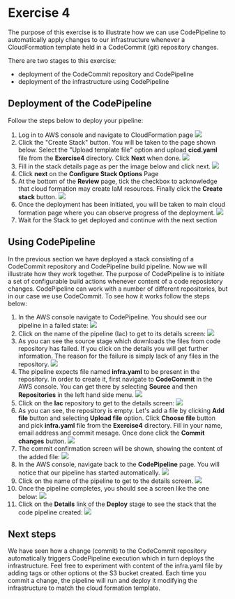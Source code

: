 # Exercise 4

The purpose of this exercise is to illustrate how we can use CodePipeline to automatically apply changes to our infrastructure whenever a CloudFormation template held in a CodeCommit (git) repository changes.

There are two stages to this exercise:
* deployment of the CodeCommit repository and CodePipeline 
* deployment of the infrastructure using CodePipeline

## Deployment of the CodePipeline

Follow the steps below to deploy your pipeline:

1. Log in to AWS console and navigate to CloudFormation page
![](img/01-CreateStack.png)
2. Click the "Create Stack" button. You will be taken to the page shown below. Select the "Upload template file" option and upload **cicd.yaml** file from the **Exercise4** directory. Click **Next** when done.
![](img/02-UploadTemplate.png)
3. Fill in the stack details page as per the image below and click next. 
![](img/03-StackDetails.png)
4. Click **next** on the **Configure Stack Options** Page
5. At the bottom of the **Review** page, tick the checkbox to acknowledge that cloud formation may create IaM resources. Finally click the **Create stack** button.
![](img/04-StackOptions.png)
6.  Once the deployment has been initiated, you will be taken to main cloud formation page where you can observe progress of the deployment.
![](img/05-StackCreating.png)
7. Wait for the Stack to get deployed and continue with the next section

## Using CodePipeline

In the previous section we have deployed a stack consisting of a CodeCommit repository and CodePipeline build pipeline. Now we will illustrate how they work together. The purpose of  CodePipeline is to initiate a set of configurable build actions whenever content of a code reposistory changes. CodePipeline can work with a number of different repositories, but in our case we use CodeCommit. To see how it works follow the steps below:

1. In the AWS console navigate to CodePipeline. You should see our pipeline in a failed state:
![](img/06-FailedPipeline.png)
2. Click on the name of the pipeline (Iac) to get to its details screen:
![](img/07-FailedPipelineDetails.png)
3. As you can see the source stage which downloads the files from code repository has failed. If you click on the details you will get further information. The reason for the failure is simply lack of any files in the repository.
![](img/08-FailureReason.png)
4. The pipeline expects file named **infra.yaml** to be present in the repository. In order to create it, first navigate to **CodeCommit** in the AWS console. You can get there by selecting **Source** and then **Repositories** in the left hand side menu.
![](img/09-IaCrepo.png)
5. Click on the **Iac** repository to get to the details screen:
![](img/10-Add%20file.png)
6. As you can see, the repository is empty. Let's add a file by clicking **Add file** button and selecting **Upload file** option. Click **Choose file** button and pick **infra.yaml** file from the **Exercise4** directory. Fill in your name, email address and commit mesage. Once done click the **Commit changes** button.
![](img/11-Commit.png)
7. The commit confirmation screen will be shown, showing the content of the added file:
![](img/12-CommitConfirmation.png)
8. In the AWS console, navigate back to the **CodePipeline** page. You will notice that our  pipeline has started automatically.
![](img/13-PipelineInProgress.png)
9. Click on the name of the pipeline to get to the details screen. 
![](img/14-PipelineinProgress.png)
10. Once the pipeline completes, you should see a screen like the one below:
![](img/15-PipelineComplete.png)
11. Click on the **Details** link of the **Deploy** stage to see the stack that the code pipeline created:
![](img/16-CreatedStack.png)

## Next steps
We have seen how a change (commit) to the CodeCommit repository automatically triggers CodePipeline execution which in turn deploys the infrastructure. Feel free to experiment with content of the infra.yaml file by adding tags or other options ot the S3 bucket created. Each time you commit a change, the pipeline will run and deploy it modifying the infrastructure to match the cloud formation template.